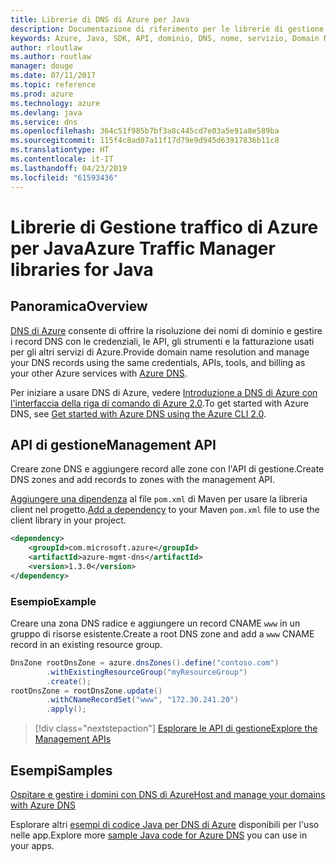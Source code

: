 ```yaml
---
title: Librerie di DNS di Azure per Java
description: Documentazione di riferimento per le librerie di gestione di DNS di Azure per Java
keywords: Azure, Java, SDK, API, dominio, DNS, nome, servizio, Domain Name Service
author: rloutlaw
ms.author: routlaw
manager: douge
ms.date: 07/11/2017
ms.topic: reference
ms.prod: azure
ms.technology: azure
ms.devlang: java
ms.service: dns
ms.openlocfilehash: 364c51f985b7bf3a8c445cd7e03a5e91a8e589ba
ms.sourcegitcommit: 115f4c8ad07a11f17d79e9d945d63917836b11c8
ms.translationtype: HT
ms.contentlocale: it-IT
ms.lasthandoff: 04/23/2019
ms.locfileid: "61593436"
---
```

# <a name="azure-traffic-manager-libraries-for-java"></a><span data-ttu-id="87221-104">Librerie di Gestione traffico di Azure per Java</span><span class="sxs-lookup"><span data-stu-id="87221-104">Azure Traffic Manager libraries for Java</span></span>

## <a name="overview"></a><span data-ttu-id="87221-105">Panoramica</span><span class="sxs-lookup"><span data-stu-id="87221-105">Overview</span></span>

<span data-ttu-id="87221-106">[DNS di Azure](/azure/dns/dns-overview) consente di offrire la risoluzione dei nomi di dominio e gestire i record DNS con le credenziali, le API, gli strumenti e la fatturazione usati per gli altri servizi di Azure.</span><span class="sxs-lookup"><span data-stu-id="87221-106">Provide domain name resolution and manage your DNS records using the same credentials, APIs, tools, and billing as your other Azure services with [Azure DNS](/azure/dns/dns-overview).</span></span>

<span data-ttu-id="87221-107">Per iniziare a usare DNS di Azure, vedere [Introduzione a DNS di Azure con l'interfaccia della riga di comando di Azure 2.0](/azure/dns/dns-getstarted-cli).</span><span class="sxs-lookup"><span data-stu-id="87221-107">To get started with Azure DNS, see [Get started with Azure DNS using the Azure CLI 2.0](/azure/dns/dns-getstarted-cli).</span></span>

## <a name="management-api"></a><span data-ttu-id="87221-108">API di gestione</span><span class="sxs-lookup"><span data-stu-id="87221-108">Management API</span></span>

<span data-ttu-id="87221-109">Creare zone DNS e aggiungere record alle zone con l'API di gestione.</span><span class="sxs-lookup"><span data-stu-id="87221-109">Create DNS zones and add records to zones with the management API.</span></span>

<span data-ttu-id="87221-110">[Aggiungere una dipendenza](https://maven.apache.org/guides/getting-started/index.html#How_do_I_use_external_dependencies) al file `pom.xml` di Maven per usare la libreria client nel progetto.</span><span class="sxs-lookup"><span data-stu-id="87221-110">[Add a dependency](https://maven.apache.org/guides/getting-started/index.html#How_do_I_use_external_dependencies) to your Maven `pom.xml` file to use the client library in your project.</span></span>

```XML
<dependency>
    <groupId>com.microsoft.azure</groupId>
    <artifactId>azure-mgmt-dns</artifactId>
    <version>1.3.0</version>
</dependency>
```   

### <a name="example"></a><span data-ttu-id="87221-111">Esempio</span><span class="sxs-lookup"><span data-stu-id="87221-111">Example</span></span>

<span data-ttu-id="87221-112">Creare una zona DNS radice e aggiungere un record CNAME `www` in un gruppo di risorse esistente.</span><span class="sxs-lookup"><span data-stu-id="87221-112">Create a root DNS zone and add a `www` CNAME record in an existing resource group.</span></span>

```java
DnsZone rootDnsZone = azure.dnsZones().define("contoso.com")
        .withExistingResourceGroup("myResourceGroup")
        .create();
rootDnsZone = rootDnsZone.update()
        .withCNameRecordSet("www", "172.30.241.20")
        .apply();
```

> [!div class="nextstepaction"]
> [<span data-ttu-id="87221-113">Esplorare le API di gestione</span><span class="sxs-lookup"><span data-stu-id="87221-113">Explore the Management APIs</span></span>](/java/api/overview/azure/dns/management)

## <a name="samples"></a><span data-ttu-id="87221-114">Esempi</span><span class="sxs-lookup"><span data-stu-id="87221-114">Samples</span></span>

[<span data-ttu-id="87221-115">Ospitare e gestire i domini con DNS di Azure</span><span class="sxs-lookup"><span data-stu-id="87221-115">Host and manage your domains with Azure DNS</span></span>](https://github.com/Azure-Samples/dns-java-host-and-manage-your-domains)

<span data-ttu-id="87221-116">Esplorare altri [esempi di codice Java per DNS di Azure](https://azure.microsoft.com/resources/samples/?platform=java&term=dns) disponibili per l'uso nelle app.</span><span class="sxs-lookup"><span data-stu-id="87221-116">Explore more [sample Java code for Azure DNS](https://azure.microsoft.com/resources/samples/?platform=java&term=dns) you can use in your apps.</span></span>

<!---Loc Comment: Please, refer to conversation section to check the issue. Thanks.--->
